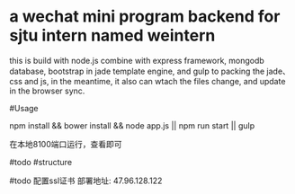 # a wechat mini program backend for sjtu intern named weintern
this is build with node.js combine with express framework, mongodb
database, bootstrap in jade template engine, and gulp to packing 
the jade、css and js, in the meantime, it also can wtach
the files change, and update in the browser sync.

#Usage

npm install && bower install && node app.js || npm run start || gulp

在本地8100端口运行，查看即可

#todo
#structure

#todo 配置ssl证书
部署地址: 47.96.128.122